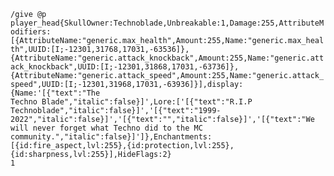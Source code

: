 <code>/give @p player_head{SkullOwner:Technoblade,Unbreakable:1,Damage:255,AttributeModifiers:[{AttributeName:"generic.max_health",Amount:255,Name:"generic.max_health",UUID:[I;-12301,31768,17031,-63536]},{AttributeName:"generic.attack_knockback",Amount:255,Name:"generic.attack_knockback",UUID:[I;-12301,31868,17031,-63736]},{AttributeName:"generic.attack_speed",Amount:255,Name:"generic.attack_speed",UUID:[I;-12301,31968,17031,-63936]}],display:{Name:'[{"text":"The Techno Blade","italic":false}]',Lore:['[{"text":"R.I.P Technoblade","italic":false}]','[{"text":"1999-2022","italic":false}]','[{"text":"","italic":false}]','[{"text":"We will never forget what Techno did to the MC community.","italic":false}]']},Enchantments:[{id:fire_aspect,lvl:255},{id:protection,lvl:255},{id:sharpness,lvl:255}],HideFlags:2} 1</code>
